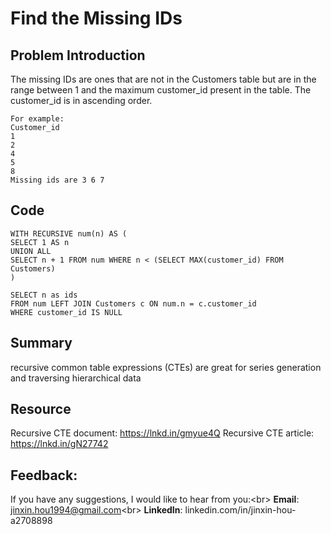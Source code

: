 # Find the Missing IDs

## Problem Introduction
The missing IDs are ones that are not in the Customers table but are in the range between 1 and the maximum customer_id present in the table. The customer_id is in ascending order.
```
For example:
Customer_id
1
2
4
5
8
Missing ids are 3 6 7
```

## Code
```
WITH RECURSIVE num(n) AS (
SELECT 1 AS n
UNION ALL
SELECT n + 1 FROM num WHERE n < (SELECT MAX(customer_id) FROM Customers)
)

SELECT n as ids
FROM num LEFT JOIN Customers c ON num.n = c.customer_id
WHERE customer_id IS NULL
```

## Summary
recursive common table expressions (CTEs) are great for series generation and traversing hierarchical data

## Resource
Recursive CTE document: https://lnkd.in/gmyue4Q
Recursive CTE article: https://lnkd.in/gN27742

## Feedback:
If you have any suggestions, I would like to hear from you:<br\>
**Email**: jinxin.hou1994@gmail.com<br\>
**LinkedIn**: linkedin.com/in/jinxin-hou-a2708898
